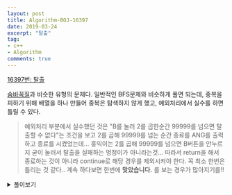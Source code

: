 ```yaml
---
layout: post
title: Algorithm-BOJ-16397
date: 2019-03-24
excerpt: "탈출"
tag:
- c++
- Algorithm
comments: true
---
```


[16397번: 탈출](https://www.acmicpc.net/problem/16397)

[숨바꼭질]()과 비슷한 유형의 문제다. 일반적인 BFS문제와 비슷하게 풀면 되는데, 중복을 피하기 위해 배열을 하나 만들어 중복은 탐색하지 않게 했고, 예외처리에서 실수를 하면 틀릴 수 있다.

> 예외처리 부분에서 실수했던 것은 "B를 눌러 2를 곱한순간 99999를 넘으면 탈출할 수 없다"는 조건을 보고 2를 곱해 99999를 넘는 순간 종료를 ANG를 출력하고 종료를 시켰었는데... 홍익이는 2를 곱해 99999를 넘으면 B버튼을 안누르지 굳이 눌러서 탈출을 실패하는 멍청이가 아니라는것... 따라서 return을 해서 종료하는 것이 아니라 continue로 해당 경우를 제외시켜야 한다. 꼭 최소 한번은 틀리는 것 같다.. 계속 하다보면 한번에 **맞았습니다.** 를 보는 경우가 많아지기를!!

<details><summary>풀이보기</summary>
<div markdown="1">
    ```c++
        #include <iostream>
        #include <queue>
        using namespace std;
        
        int n, t, g;
        bool visited[100000];
        
        void bfs() {
            queue<int> q;
            q.push(n);
            int ans = 0;
            
            if(n == g) {
                printf("0\n");
                return ;
            }
            do {
                int qSize = q.size();
                
                while (qSize--) {
                    int led = q.front(); q.pop();
                    
                    
                    if(led > 99999) {
                        continue;
                    }
                    
                    if(led == g) {
                        printf("%d\n", ans);
                        return;
                    }
                    
                    if(visited[led]) continue;
                    visited[led] = true;
                    
                    q.push(led+1);
                    
                    int next = led * 2;
                    
                    if(next == 0) {
                        continue;
                    } else if(next > 99999) {
                        continue;
                    } else if (next >= 10000) {
                        q.push(next - 10000);
                    } else if (next >= 1000) {
                        q.push(next - 1000);
                    } else if (next >= 100) {
                        q.push(next - 100);
                    } else if (next >= 10) {
                        q.push(next - 10);
                    } else {
                        q.push(next - 1);
                    }
                }
                ans++;
            } while(t--);
            printf("ANG\n");
        }
        
        int main(int argc, const char * argv[]) {
        
            scanf("%d %d %d", &n, &t, &g);
            bfs();
            return 0;
        }
    ```
</div>
</details>